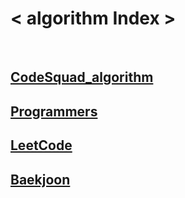 # < algorithm Index >
<br>

## [CodeSquad_algorithm](https://github.com/Rachel4858/algorithm/blob/master/codesquad/codeSquad.md)
## [Programmers](https://github.com/Rachel4858/algorithm/blob/master/progorammers/programmers.md)
## [LeetCode](https://github.com/Rachel4858/algorithm/blob/master/leetcode/leetCode.md)
## [Baekjoon](https://github.com/Rachel4858/algorithm/blob/master/baekjoon/baekjoon.md)